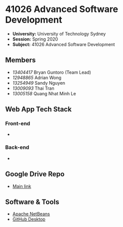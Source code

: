 # 41026 Advanced Software Development

- **University:** University of Technology Sydney
- **Session:** Spring 2020
- **Subject:** 41026 Advanced Software Development

## Members

- *13404417* Bryan Guntoro (Team Lead)
- *12948865* Adrian Wong
- *13254949* Sandy Nguyen
- *13009093* Thai Tran
- *13005158* Quang Nhat Minh Le

## Web App Tech Stack

### Front-end
- 

### Back-end
- 

## Google Drive Repo

- [Main link](https://drive.google.com/drive/folders/1hYSAZWtSsTQhhmAIcCVMuD98-YkmWGMC?usp=sharing)

## Software & Tools

- [Apache NetBeans](https://netbeans.apache.org/download/index.html)
- [GitHub Desktop](https://desktop.github.com/)
